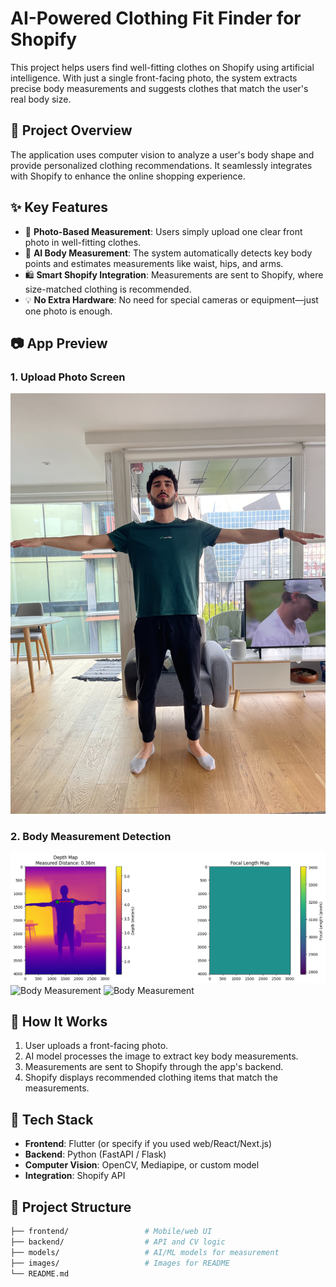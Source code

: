 # AI-Powered Clothing Fit Finder for Shopify

This project helps users find well-fitting clothes on Shopify using artificial intelligence. With just a single front-facing photo, the system extracts precise body measurements and suggests clothes that match the user's real body size.

## 🧠 Project Overview

The application uses computer vision to analyze a user's body shape and provide personalized clothing recommendations. It seamlessly integrates with Shopify to enhance the online shopping experience.

## ✨ Key Features

- 📸 **Photo-Based Measurement**: Users simply upload one clear front photo in well-fitting clothes.
- 📏 **AI Body Measurement**: The system automatically detects key body points and estimates measurements like waist, hips, and arms.
- 🛍️ **Smart Shopify Integration**: Measurements are sent to Shopify, where size-matched clothing is recommended.
- 💡 **No Extra Hardware**: No need for special cameras or equipment—just one photo is enough.

## 📷 App Preview

### 1. Upload Photo Screen
![Upload Photo](IMG_8446.jpg)

### 2. Body Measurement Detection
![Body Measurement](output.png)
![Body Measurement](output1.png)
![Body Measurement](output2.png)

## 🚀 How It Works

1. User uploads a front-facing photo.
2. AI model processes the image to extract key body measurements.
3. Measurements are sent to Shopify through the app's backend.
4. Shopify displays recommended clothing items that match the measurements.

## 🔧 Tech Stack

- **Frontend**: Flutter (or specify if you used web/React/Next.js)
- **Backend**: Python (FastAPI / Flask)
- **Computer Vision**: OpenCV, Mediapipe, or custom model
- **Integration**: Shopify API

## 📂 Project Structure

```bash
├── frontend/                 # Mobile/web UI
├── backend/                  # API and CV logic
├── models/                   # AI/ML models for measurement
├── images/                   # Images for README
└── README.md
